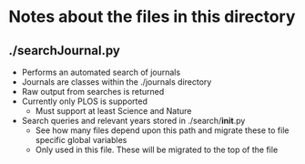 # Notes about the files in this directory

## ./searchJournal.py

- Performs an automated search of journals
- Journals are classes within the ./journals directory
- Raw output from searches is returned
- Currently only PLOS is supported
  - Must support at least Science and Nature
- Search queries and relevant years stored in ./search/__init__.py
  - See how many files depend upon this path and migrate these to file specific
    global variables
  - Only used in this file. These will be migrated to the top of the file
